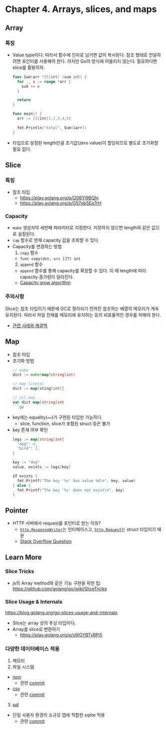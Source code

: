 # Chapter 4. Arrays, slices, and maps

## Array

### 특징
- Value type이다. 따라서 함수에 인자로 넘기면 값이 복사된다. 참조 형태로 전달하려면 포인터를 사용해야 한다. 하지만 Go의 방식에 어울리지 않는다. 필요하다면 slice를 활용하자.
  ```go
  func Sum(arr *[5]int) (sum int) {
    for _, v := range *arr {
      sum += v
    }

    return
  }

  func main() {
    arr := [5]int{1,2,3,4,5}
    
    fmt.Println("total", Sum(&arr))
  }
  ```
- 타입으로 설정된 length만큼 초기값(zero value)이 할당되므로 별도로 초기화할 필요 없다.

## Slice

### 특징
- 참조 타입
  - https://play.golang.org/p/l206Yl9BQhj
  - https://play.golang.org/p/G57qb5Eq7rH

### Capacity
- `make` 생성자의 세번째 파라미터로 지정한다. 지정하지 않으면 length와 같은 값으로 설정된다.
- `cap` 함수로 현재 capacity 값을 조회할 수 있다.
- Capacity를 변경하는 방법
  1. `copy` 함수
    - `func copy(dst, src []T) int`
  2. `append` 함수
    - `append` 함수를 통해 capacity를 확장할 수 있다. 이 때 length에 따라 capacity 증가량이 달라진다.
    - [Capacity grow algorithm](https://github.com/golang/go/blob/master/src/runtime/slice.go#L95-L114)

### 주의사항
Slice는 참조 타입이기 때문에 GC로 정리되기 전까진 참조하는 배열의 메모리가 계속 유지된다. 따라서 파일 전체를 메모리에 유지하는 등의 비효율적인 경우를 피해야 한다.
- [관련 사례와 해결책](https://blog.golang.org/go-slices-usage-and-internals#TOC_6.)

## Map
- 참조 타입
- 초기화 방법
  ```go
  // make
  dict := make(map[string]int)

  // map literal
  dict := map[sting]int{}

  // nil map
  var dict map[string]int
  ```go
  
  ```
- key에는 equality(`==`)가 구현된 타입만 가능하다.
  - slice, function, slice가 포함된 struct 등은 불가
- key 존재 여부 확인
  ```go
  legs := map[string]int{
    "dog": 4,
    "bird": 2,
  }

  key := "dog"
  value, exists := legs[key]

  if exists {
    fmt.Printf("The key '%s' has value %d\n", key, value)
  } else {
    fmt.Printf("The key '%s' does not exist\n", key)
  }
  ```

## Pointer

- HTTP 서버에서 request를 포인터로 받는 이유?
  - [`http.ResponseWriter`](https://golang.org/pkg/net/http/#ResponseWriter)는 인터페이스고, [`http.Request`](https://golang.org/pkg/net/http/#Request)는 struct 타입이기 때문
  - [Stack Overflow Question](https://stackoverflow.com/questions/13255907/in-go-http-handlers-why-is-the-responsewriter-a-value-but-the-request-a-pointer)


## Learn More

### Slice Tricks
- js의 Array method와 같은 기능 구현을 위한 팁: 
https://github.com/golang/go/wiki/SliceTricks

### Slice Usage & Internals
https://blog.golang.org/go-slices-usage-and-internals

- Slice는 array 상의 추상 타입이다.
- Array를 slice로 변환하기
  - https://play.golang.org/p/sWGYBTyRPj5

### 다양한 데이터베이스 적용
1. 메모리
2. 파일 시스템
  - [json](https://golang.org/pkg/encoding/json/)
    - 관련 [commit](https://github.com/yongdamsh/estimator/commit/60e860c9dc8fac61b8ea1fac1d197dc4c6cb0a07#diff-bb7589ef3d57eaea1d896c9d874d303d)
  - [csv](https://golang.org/pkg/encoding/csv/)
    - 관련 [commit](https://github.com/yongdamsh/estimator/commit/c009a7a4fe7a7a8ec6b111d41ffc91ded36fb87d)
3. [sql](https://golang.org/pkg/database/sql)
  - 단일 사용자 환경의 소규모 앱에 적합한 sqlite 적용
    - 관련 [commit](https://github.com/yongdamsh/estimator/commit/1b97c4d552ca9528736720068131d815f0942ade)
